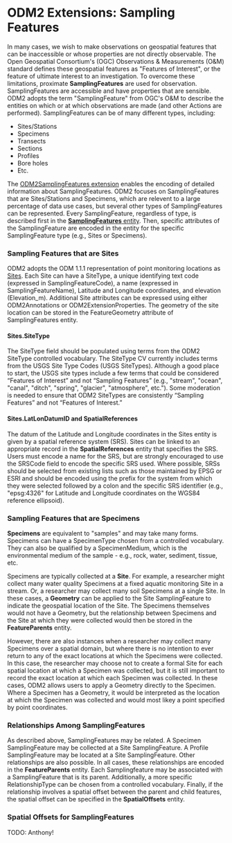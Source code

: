 ODM2 Extensions: Sampling Features
==================================
In many cases, we wish to make observations on geospatial features that can be inaccessible or whose properties are not directly observable. The Open Geospatial Consortium's (OGC) Observations & Measurements (O&M) standard defines these geospatial features as "Features of Interest", or the feature of ultimate interest to an investigation. To overcome these limitations, proximate **SamplingFeatures** are used for observation. SamplingFeatures are accessible and have properties that are sensible. ODM2 adopts the term "SamplingFeature" from OGC's O&M to describe the entities on which or at which observations are made (and other Actions are performed). SamplingFeatures can be of many different types, including:

* Sites/Stations
* Specimens
* Transects
* Sections
* Profiles
* Bore holes
* Etc.

The [ODM2SamplingFeatures extension](http://uchic.github.io/ODM2/schemas/ODM2_Current/diagrams/ODM2SamplingFeatures.html) enables the encoding of detailed information about SamplingFeatures. ODM2 focuses on SamplingFeatures that are Sites/Stations and Specimens, which are relevent to a large percentage of data use cases, but several other types of SamplingFeatures can be represented. Every SamplingFeature, regardless of type, is described first in the [**SamplingFeatures** entity](http://uchic.github.io/ODM2/schemas/ODM2_Current/tables/ODM2Core_SamplingFeatures.html). Then, specific attributes of the SamplingFeature are encoded in the entity for the specific SamplingFeature type (e.g., Sites or Specimens).

### Sampling Features that are Sites ###
ODM2 adopts the ODM 1.1.1 representation of point monitoring locations as [Sites](http://uchic.github.io/ODM2/schemas/ODM2_Current/tables/ODM2SamplingFeatures_Sites.html). Each Site can have a SiteType, a unique identifying text code (expressed in SamplingFeatureCode), a name (expressed in SamplingFeatureName), Latitude and Longitude coordinates, and elevation (Elevation_m). Additional Site attributes can be expressed using either ODM2Annotations or ODM2ExtensionProperties. The geometry of the site location can be stored in the FeatureGeometry attribute of SamplingFeatures entity.

#### Sites.SiteType ####
The SiteType field should be populated using terms from the ODM2 SiteType controlled vocabulary. The SiteType CV currently includes terms from the USGS Site Type Codes (USGS SiteTypes). Although a good place to start, the USGS site types include a few terms that could be considered “Features of Interest” and not “Sampling Features” (e.g., "stream", "ocean", "canal", "ditch", "spring", "glacier", "atmosphere", etc."). Some moderation is needed to ensure that ODM2 SiteTypes are consistently “Sampling Features” and not “Features of Interest.”

#### Sites.LatLonDatumID and SpatialReferences ####
The datum of the Latitude and Longitude coordinates in the Sites entity is given by a spatial reference system (SRS). Sites can be linked to an appropriate record in the **SpatialReferences** entity that specifies the SRS. Users must encode a name for the SRS, but are strongly encouraged to use the SRSCode field to encode the specific SRS used. Where possible, SRSs should be selected from existing lists such as those maintained by EPSG or ESRI and should be encoded using the prefix for the system from which they were selected followed by a colon and the specific SRS identifier (e.g., "epsg:4326" for Latitude and Longitude coordinates on the WGS84 reference ellipsoid).

### Sampling Features that are Specimens ###
**Specimens** are equivalent to "samples" and may take many forms. Specimens can have a SpecimenType chosen from a controlled vocabulary. They can also be qualified by a SpecimenMedium, which is the environmental medium of the sample - e.g., rock, water, sediment, tissue, etc. 

Specimens are typically collected at a **Site**.  For example, a researcher might collect many water quality Specimens at a fixed aquatic monitoring Site in a stream. Or, a researcher may collect many soil Specimens at a single Site. In these cases, a **Geometry** can be applied to the Site SamplingFeature to indicate the geospatial location of the Site. The Specimens themselves would not have a Geometry, but the relationship between Specimens and the Site at which they were collected would then be stored in the **FeatureParents** entity. 

However, there are also instances when a researcher may collect many Specimens over a spatial domain, but where there is no intention to ever return to any of the exact locations at which the Specimens were collected. In this case, the researcher may choose not to create a formal Site for each spatial location at which a Specimen was collected, but it is still important to record the exact location at which each Specimen was collected. In these cases, ODM2 allows users to apply a Geometry directly to the Specimen. Where a Specimen has a Geometry, it would be interpreted as the location at which the Specimen was collected and would most likey a point specified by point coordinates.

### Relationships Among SamplingFeatures ###
As described above, SamplingFeatures may be related. A Specimen SamplingFeature may be collected at a Site SamplingFeature. A Profile SamplingFeature may be located at a Site SamplingFeature. Other relationships are also possible. In all cases, these relationships are encoded in the **FeatureParents** entity. Each Samplingfeature may be associated with a SamplingFeature that is its parent. Additionally, a more specific RelationshipType can be chosen from a controlled vocabulary. Finally, if the relationship involves a spatial offset between the parent and child features, the spatial offset can be specified in the **SpatialOffsets** entity.

### Spatial Offsets for SamplingFeatures ###
TODO:  Anthony!